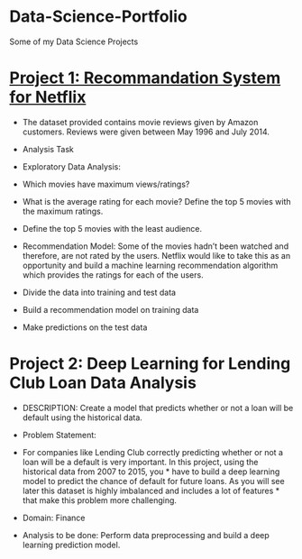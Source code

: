 # Data-Science-Portfolio
Some of my Data Science Projects

# [Project 1: Recommandation System for Netflix](https://github.com/KamilaKare/recommander-system/blob/master/recommander.ipynb)

* The dataset provided contains movie reviews given by Amazon customers. Reviews were given between May 1996 and July 2014.

* Analysis Task
*  Exploratory Data Analysis:

* Which movies have maximum views/ratings?
* What is the average rating for each movie? Define the top 5 movies with the maximum ratings.
* Define the top 5 movies with the least audience.
*  Recommendation Model: Some of the movies hadn’t been watched and therefore, are not rated by the users. Netflix would like to take this as an opportunity and build a machine learning recommendation algorithm which provides the ratings for each of the users.

* Divide the data into training and test data
* Build a recommendation model on training data
* Make predictions on the test data

# Project 2: Deep Learning for Lending Club Loan Data Analysis 

* DESCRIPTION: Create a model that predicts whether or not a loan will be default using the historical data.

* Problem Statement:  

* For companies like Lending Club correctly predicting whether or not a loan will be a default is very important. In this project, using the historical data from 2007 to 2015, you * have to build a deep learning model to predict the chance of default for future loans. As you will see later this dataset is highly imbalanced and includes a lot of features * that make this problem more challenging.

* Domain: Finance

* Analysis to be done: Perform data preprocessing and build a deep learning prediction model. 
